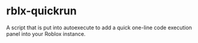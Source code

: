 # rblx-quickrun
A script that is put into autoexecute to add a quick one-line code execution panel into your Roblox instance.
